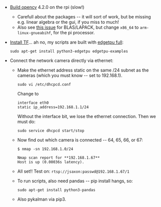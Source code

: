 * [Build opencv](https://www.pyimagesearch.com/2019/09/16/install-opencv-4-on-raspberry-pi-4-and-raspbian-buster/) 4.2.0 on the rpi (slow!)
  * Carefull about the packages -- it will sort of work, but be missing e.g. linear algebra or the gui, if you miss to much!
  * Also see [this issue](https://github.com/opencv/opencv/issues/12957) for BLAS/LAPACK, but change `x86_64` to `arm-linux-gnueabihf`, for the pi processor.
* [Install TF](https://coral.ai/docs/accelerator/get-started/)... ah no, my scripts are built with [edgetpu full](https://coral.ai/docs/edgetpu/api-intro/#install-the-library-and-examples):
   ```
   sudo apt-get install python3-edgetpu edgetpu-examples
   ```
   
* Connect the network camera directly via ethernet:
  * Make the ethernet address static on the same /24 subnet as the cameras (which you must know -- set to 192.168.1).
    ```
    sudo vi /etc/dhcpcd.conf
    ```

    Change to
    ```
    interface eth0
    static ip_address=192.168.1.1/24
    ```

    Without the interface bit, we lose the ethernet connection.  Then we must do:
    ```
    sudo service dhcpcd start/stop
    ```

  * Now find out which camera is connected -- 64, 65, 66, or 67:
    ```
    $ nmap -sn 192.168.1.0/24

    Nmap scan report for **192.168.1.67**
    Host is up (0.00036s latency).
    ```


  * All set!!  Test on: `rtsp://jsaxon:passwd@192.168.1.67/1`


  * To run scripts, also need pandas -- pip install hangs, so:

    ```
    sudo apt-get install python3-pandas
    ```

  * Also pykalman via pip3.
